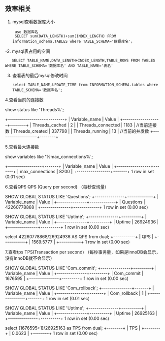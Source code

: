 ## 效率相关

1. mysql查看数据库大小
    
        use 数据库名
        SELECT sum(DATA_LENGTH)+sum(INDEX_LENGTH) FROM information_schema.TABLES where TABLE_SCHEMA='数据库名';

-2. mysql表占用的空间


       SELECT TABLE_NAME,DATA_LENGTH+INDEX_LENGTH,TABLE_ROWS FROM TABLES WHERE TABLE_SCHEMA='数据库名' AND TABLE_NAME='表名'




 3. 查看表的最后mysql修改时间


        select TABLE_NAME,UPDATE_TIME from INFORMATION_SCHEMA.tables where TABLE_SCHEMA='数据库名';


4.查看当前的连接数


 show status like 'Threads%';


+-------------------+--------+
| Variable_name     | Value  |
+-------------------+--------+
| Threads_cached    | 2      |
| Threads_connected | 1183   |   //当前连接数
| Threads_created   | 337798 |
| Threads_running   | 13     |   //当前的并发数
+-------------------+--------+


5.查看最大连接数


show variables like '%max_connections%';


+-----------------+-------+
| Variable_name   | Value |
+-----------------+-------+
| max_connections | 8200  |
+-----------------+-------+
1 row in set (0.01 sec)


6.查看QPS
QPS (Query per second) （每秒查询量）


 SHOW GLOBAL STATUS LIKE 'Questions';
+---------------+-------------+
| Variable_name | Value       |
+---------------+-------------+
| Questions     | 42260778868 |
+---------------+-------------+
1 row in set (0.00 sec)


 SHOW GLOBAL STATUS LIKE 'Uptime';
+---------------+----------+
| Variable_name | Value    |
+---------------+----------+
| Uptime        | 26924936 |
+---------------+----------+
1 row in set (0.00 sec)


select 42260778868/26924936 AS QPS  from dual;
+-----------+
| QPS       |
+-----------+
| 1569.5777 |
+-----------+
1 row in set (0.00 sec)


7.查看tps
TPS(Transaction per second) （每秒事务量，如果是InnoDB会显示，没有InnoDB就不会显示）


 SHOW GLOBAL STATUS LIKE 'Com_commit';
+---------------+---------+
| Variable_name | Value   |
+---------------+---------+
| Com_commit    | 1676595 |
+---------------+---------+
1 row in set (0.00 sec)


SHOW GLOBAL STATUS LIKE 'Com_rollback';
+---------------+-------+
| Variable_name | Value |
+---------------+-------+
| Com_rollback  | 1     |
+---------------+-------+
1 row in set (0.01 sec)




  SHOW GLOBAL STATUS LIKE 'Uptime';
+---------------+----------+
| Variable_name | Value    |
+---------------+----------+
| Uptime        | 26925163 |
+---------------+----------+
1 row in set (0.00 sec)




select (1676595+1)/26925163 as TPS from dual;
+--------+
| TPS    |
+--------+
| 0.0623 |
+--------+
1 row in set (0.00 sec)
